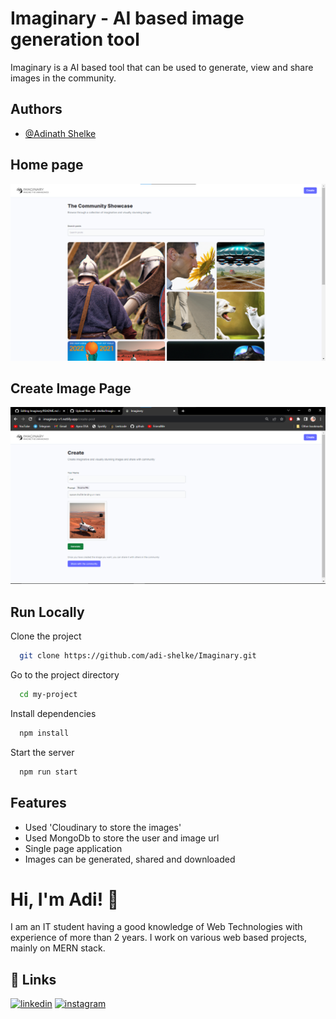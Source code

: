 
# Imaginary - AI based image generation tool

Imaginary is a AI based tool that can be used to generate, view and share images in the community.


## Authors

- [@Adinath Shelke](https://github.com/adi-shelke)


## Home page

![App Screenshot](home.png)

## Create Image Page

![App Screenshot](create.png)

## Run Locally

Clone the project

```bash
  git clone https://github.com/adi-shelke/Imaginary.git
```

Go to the project directory

```bash
  cd my-project
```

Install dependencies

```bash
  npm install
```

Start the server

```bash
  npm run start
```


## Features

- Used 'Cloudinary to store the images'
- Used MongoDb to store the user and image url
- Single page application
- Images can be generated, shared and downloaded


# Hi, I'm Adi! 👋

I am an IT student having a good knowledge of Web Technologies with experience of more than 2 years. I work on various web based projects, mainly on MERN stack.
## 🔗 Links

[![linkedin](https://camo.githubusercontent.com/94c3651c6737e3c6c4dcfd916b109fe135caee110fa58368fb1598fcf7f0528f/68747470733a2f2f696d672e69636f6e73382e636f6d2f636f6c6f722f3235362f6c696e6b6564696e2d636972636c65642e706e67)](https://www.linkedin.com/in/adinath-shelke-2519b4203)
[![instagram](https://camo.githubusercontent.com/3f518ffe0e82c573dc4f79a2467bd593f934dcd05a35cb5283bf34834da1eeb5/68747470733a2f2f696d672e69636f6e73382e636f6d2f666c75656e63792f3235362f696e7374616772616d2d6e65772e706e67)](https://instagram.com/adi_shelke_07)

